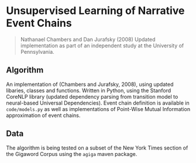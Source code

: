 # Unsupervised Learning of Narrative Event Chains
> Nathanael Chambers and Dan Jurafsky (2008)
Updated implementation as part of an independent study at the University of Pennsylvania.

## Algorithm
An implementation of (Chambers and Jurafsky, 2008), using updated libaries, classes and functions. Written in Python, using the Stanford CoreNLP library (updated dependency parsing from transition model to neural-based Universal Dependencies). Event chain definition is available in `code/models.py` as well as implementations of Point-Wise Mutual Information approximation of event chains.

## Data
The algorithm is being tested on a subset of the New York Times section of the Gigaword Corpus using the `agiga` maven package.
